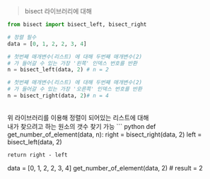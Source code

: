 > bisect 라이브러리에 대해

```python
from bisect import bisect_left, bisect_right

# 정렬 필수
data = [0, 1, 2, 2, 3, 4]

# 첫번째 매개변수(리스트) 에 대해 두번째 매개변수(2)
# 가 들어갈 수 있는 가장 '왼쪽' 인덱스 번호를 반환
n = bisect_left(data, 2) # n = 2

# 첫번째 매개변수(리스트) 에 대해 두번째 매개변수(2)
# 가 들어갈 수 있는 가장 '오른쪽' 인덱스 번호를 반환
n = bisect_right(data, 2)# n = 4
```

<br/>
위 라이브러리를 이용해 정렬이 되어있는 리스트에 대해 <br/>
내가 찾으려고 하는 원소의 갯수 찾기 가능
``` python
def get_number_of_element(data, n):
    right = bisect_right(data, 2)
    left = bisect_left(data, 2)

    return right - left

data = [0, 1, 2, 2, 3, 4]
get_number_of_element(data, 2) # result = 2
```
